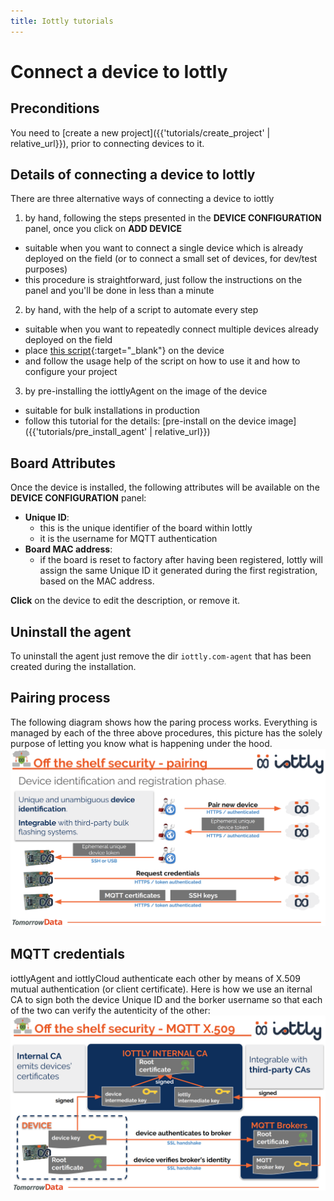 ```yaml
---
title: Iottly tutorials
---
```


# Connect a device to Iottly

## Preconditions

You need to [create a new project]({{'tutorials/create_project' | relative_url}}), prior to connecting devices to it.

## Details of connecting a device to Iottly

There are three alternative ways of connecting a device to iottly

1. by hand, following the steps presented in the __DEVICE CONFIGURATION__ panel, once you click on __ADD DEVICE__
  - suitable when you want to connect a single device which is already deployed on the field (or to connect a small set of devices, for dev/test purposes)
  - this procedure is straightforward, just follow the instructions on the panel and you'll be done in less than a minute
2. by hand, with the help of a script to automate every step
  - suitable when you want to repeatedly connect multiple devices already deployed on the field
  - place [this script](../scripts/iottly-install-agent.sh){:target="_blank"} on the device
  - and follow the usage help of the script on how to use it and how to configure your project
3. by pre-installing the iottlyAgent on the image of the device
  - suitable for bulk installations in production
  - follow this tutorial for the details: [pre-install on the device image]({{'tutorials/pre_install_agent' | relative_url}})

##  Board Attributes

Once the device is installed, the following attributes will be available on the __DEVICE CONFIGURATION__ panel:

- **Unique ID**:
   - this is the unique identifier of the board within Iottly
   - it is the username for MQTT authentication
- **Board MAC address**:
   - if the board is reset to factory after having been registered, Iottly will assign the same Unique ID it generated during the first registration, based on the MAC address.

**Click** on the device to edit the description, or remove it.

## Uninstall the agent

To uninstall the agent just remove the dir `iottly.com-agent` that has been created during the installation.

## Pairing process

The following diagram shows how the paring process works.
Everything is managed by each of the three above procedures, this picture has the solely purpose of letting you know what is happening under the hood.
![iottly pairing](/images/iottly-pairing.png)

## MQTT credentials

iottlyAgent and iottlyCloud authenticate each other by means of X.509 mutual authentication (or client certificate).
Here is how we use an iternal CA to sign both the device Unique ID and the borker username so that each of the two can verify the autenticity of the other:
![security MQTT X509](/images/security-MQTT-X509.png)

